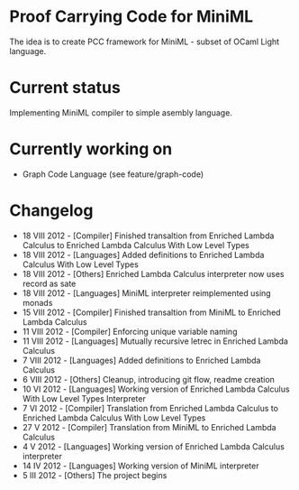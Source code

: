 Proof Carrying Code for MiniML
==============================
The idea is to create PCC framework for MiniML - subset of OCaml Light language.

Current status
==============
Implementing MiniML compiler to simple asembly language.

Currently working on
====================
* Graph Code Language (see feature/graph-code)

Changelog
=========
* 18 VIII 2012 - [Compiler]  Finished transaltion from Enriched Lambda Calculus to Enriched Lambda Calculus With Low Level Types
* 18 VIII 2012 - [Languages] Added definitions to Enriched Lambda Calculus With Low Level Types
* 18 VIII 2012 - [Others]    Enriched Lambda Calculus interpreter now uses record as sate
* 18 VIII 2012 - [Languages] MiniML interpreter reimplemented using monads
* 15 VIII 2012 - [Compiler]  Finished transaltion from MiniML to Enriched Lambda Calculus
* 11 VIII 2012 - [Compiler]  Enforcing unique variable naming
* 11 VIII 2012 - [Languages] Mutually recursive letrec in Enriched Lambda Calculus
*  7 VIII 2012 - [Languages] Added definitions to Enriched Lambda Calculus
*  6 VIII 2012 - [Others]    Cleanup, introducing git flow, readme creation
* 10   VI 2012 - [Languages] Working version of Enriched Lambda Calculus With Low Level Types Interpreter
*  7   VI 2012 - [Compiler]  Translation from Enriched Lambda Calculus to Enriched Lambda Calculus With Low Level Types
* 27    V 2012 - [Compiler]  Translation from MiniML to Enriched Lambda Calculus
*  4    V 2012 - [Languages] Working version of Enriched Lambda Calculus interpreter
* 14   IV 2012 - [Languages] Working version of MiniML interpreter
*  5  III 2012 - [Others]    The project begins

